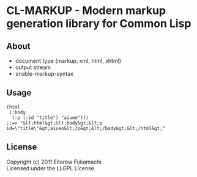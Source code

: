 # CL-MARKUP - Modern markup generation library for Common Lisp

## About

* document type (markup, xml, html, xhtml)
* output stream
* enable-markup-syntax

## Usage

    (html
     (:body
      (:p (:id "title") "aiueo")))
    ;;=> "&lt;html&gt;&lt;body&gt;&lt;p id=\"title\"&gt;aiueo&lt;/p&gt;&lt;/body&gt;&lt;/html&gt;"

## License

Copyright (c) 2011 Eitarow Fukamachi.  
Licensed under the LLGPL License.
